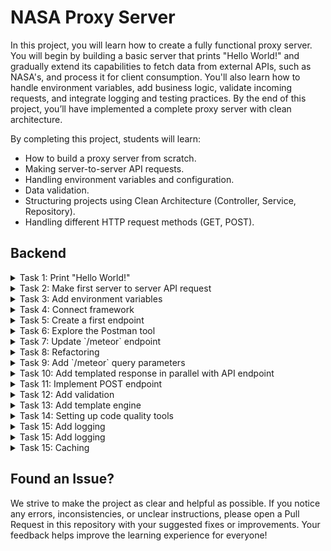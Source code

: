 # NASA Proxy Server

In this project, you will learn how to create a fully functional proxy server. You will begin by building a basic server that prints "Hello World!" and gradually extend its capabilities to fetch data from external APIs, such as NASA's, and process it for client consumption.
You'll also learn how to handle environment variables, add business logic, validate incoming requests, and integrate logging and testing practices. By the end of this project, you’ll have implemented a complete proxy server with clean architecture.

By completing this project, students will learn:
- How to build a proxy server from scratch.
- Making server-to-server API requests.
- Handling environment variables and configuration.
- Data validation.
- Structuring projects using Clean Architecture (Controller, Service, Repository).
- Handling different HTTP request methods (GET, POST).

## Backend

<details>
  <summary>Task 1: Print "Hello World!"</summary>

  ---

  **Description:**

  Let's start our experience in new area with small funny tradition. It should be easy.
  
  **Acceptance Criteria:**

  - "Hello World!" is printed in console by running application.

  **Technology-related requirements:**

  <details>
  <summary>NodeJS</summary>

  - Create index.js file created.
  </details>

---

</details>

<details>
  <summary>Task 2: Make first server to server API request</summary>

  ---

  **Description:**

  At this stage, we will try to get data from a third-party API. Based on the example of the NASA API it is necessary to get an answer from NASA about how many asteroids were seen from Monday to Friday and bring it to the console.
  
  **Acceptance Criteria:**

  - NASA API token is created by [sign up](https://api.nasa.gov/index.html).
  - NASA API endpoint is called and response is received `GET https://api.nasa.gov/neo/rest/v1/feed?start_date=START_DATE&end_date=END_DATE&api_key=API_KEY`.
  - Response in JSON format is printed to the console.

  **Technology-related requirements:**

  <details>
  <summary>NodeJS</summary>

  - package.json file is initialized.
  - `start` script added to `package.json`.
  - `axios` installed.
  - If error "Error: unable to get local issuer certificate" occurs, install the cross-env package and extend the application start command with an additional environment variable:
    - ```"start": "cross-env NODE_TLS_REJECT_UNAUTHORIZED=0 node index.js"```

  </details>

  **Materials:**
  - [Axios vs. Fetch API: Selecting the Right Tool for HTTP Requests](https://medium.com/%40johnnyJK/axios-vs-fetch-api-selecting-the-right-tool-for-http-requests-ecb14e39e285#:~:text=Axios%20will%20automatically%20transforms%20the%2cbe%20stored%20in%20any%20variable.)

---

</details>

<details>
  <summary>Task 3: Add environment variables</summary>

  ---

  **Description:**

  Application runs with hardcoded token and API link and this is great, but in real projects we try to make such variables dynamic and store them in a separate env file in order to avoid additional code changes during work with different environments.
  
  **Acceptance Criteria:**

  - Add .env for environment variables.
  - `.env` file added to `.gitignore`.
  - `.env.example` created with save key but with no values.
  - The hardcoded `NASA_URL` and `NASA_API_KEY` values ​​are used from environment variables

  **Materials:**

  <details>
  <summary>NodeJS</summary>
  
  - [How to read environment variables from Node.js](https://nodejs.org/en/learn/command-line/how-to-read-environment-variables-from-nodejs)
  
  </details>

---

</details>

<details>
  <summary>Task 4: Connect framework</summary>

  ---

  **Description:**

  Before this step, we did not install any additional tools. In this task you need to select a framework and prepare it for further work.
  
  **Acceptance Criteria:**

  - The framework is installed and the application runs on port 4000.
  - After starting the server, a message is displayed in the console that the server is running and on what port.
  - The code written earlier still works.

  **Technology-related requirements:**

  <details>
  <summary>NodeJS</summary>
  
  - `Express.js` is used
  
  </details>

---

</details>

<details>
  <summary>Task 5: Create a first endpoint</summary>

  ---

  **Description:**

  Create a first api endpoint and send json response from NASA API request as a own server response.
  
  **Acceptance Criteria:**

  - Added `/meteor` endpoint.
  - The request code from the second task has been moved to the endpoint.
  - Endpoint returns response from NASA api.

---

</details>

<details>
  <summary>Task 6: Explore the Postman tool</summary>

  ---

  **Description:**

  During development, it would be great to make requests to different APIs, changing different query parameters and not writing additional lines of code for this. There are several options for solving this problem, but the most common solution is to use Postman.
  Deal with this tool, make requests via postman to the NASA API and make a request to the proxy server we have already written.
  
  **Acceptance Criteria:**

  - Postman installed.
  - `/meteor` enpoint tested in postman and responce received.

---

</details>

<details>
  <summary>Task 7: Update `/meteor` endpoint</summary>

  ---

  **Description:**

  Often, when a client wants to get data from third-party sources, he does not need all the information in its entirety, so on the side of our server we refactor the information received from a third-party source, filter it, removing unnecessary or perform computational operations with the received data, and after all the business logic, we form a convenient object for use on the client with data and return it.
  
  **Acceptance Criteria:**

  - On `/meteors`, an object containing only the following items should be returned:
    - `id` of the meteorite
    - `name`
    - `diameter_meters`
    - `is_potentially_hazardous_asteroid`
    - `close_approach_date_full`
    - `relative_velocity_kps`

  **Example:**
  ```json
    [{
      "id": "54491553",
      "name": "(2024 TC15)",
      "diameter_meters": 25.7418632455,
      "is_potentially_hazardous_asteroid": false,
      "close_approach_date_full": "2024-Oct-17 20:48",
      "relative_velocity_kps": "9.2338731143"
    }]
  ```

---

</details>

<details>
  <summary>Task 8: Refactoring</summary>

  ---

  **Description:**

  During the development process, our code will grow and take up more and more lines, and in half a year we will no longer be able to work quickly and efficiently with it, especially if we take a break from development on this project and we need to go back to change or add something to it.
  Therefore, we will follow the rules of CleanCode, where each code file has its place in the architecture of the entire application. These rules of good manners will improve the readability of the code, and, accordingly, the speed of working on it.
  It is necessary to understand that several people can work on the project at the same time, so a single style of code management will help in the development of the product, because if someone makes a change to the project, there will be a feeling that you made it yourself.
  We've divided the app into three layers - `controllers`/`services`/`repositories`
  **Controllers** contains only a specific implementation of a protocol. For example, there are protocols: HTTP and WS. Both protocols can trigger the same set of actions, i.e. services. Most often, this is a simple function that takes parameters, regroups and validates them, and passes them to service.
  **Services** - usage scenarios. This is where all the business logic of the application is stored. Business logic or scripts allow us to use everything in the application and build scripts linearly.
  **Repositories** are wrappers over libraries that work with repositories. Such shells are written so that in the future it is possible to easily change one library to another. That is, they help us to reuse queries to the database and entities everywhere in the form of a single function.
  
  **Acceptance Criteria:**

  - The application is divided into layers.
  - Logic is divided between layers.
  - Added custom error handler. If your framework supports the ability to throw exceptions with different status codes, then you can ignore this.
  - A single error handler catches all exceptions and treats them equally.
  - When accessing a non-existent endpoint, a 404 status code and the message “Page not found” are returned.

  **Example:**
  ```
  +---app
   +---config
     config.js
   +---controllers
     meteor.controller.js
   +---repositories
     meteor.repository.js
   +---services
     meteor.service.js
   +---utils
     errorHandler.js
     exception.js
  +---postman
   postman_collection.json
         
  .env
  .env.example
  .gitignore
  index.js
  package-lock.json
  package.json
  README.md
  ```

  **Materials:**

  <details>
  <summary>NodeJS</summary>
  
  - [Simplified Guide to Setting Up a Global Error Handler in Express.js](https://medium.com/@mohsinansari.dev/simplified-guide-to-setting-up-a-global-error-handler-in-express-js-daf8dd640b69)
  
  </details>

---

</details>

<details>
  <summary>Task 9: Add `/meteor` query parameters</summary>

  ---

  **Description:**

  In this task, we need to extend the capabilities of the existing endpoint `/meteors`.
  We will pass query parameters in the query to control the logic on the server.
  **Query params:**
    - `date` helps to set the period during which we are interested in information on meteorites
    - `count` returns only the number of meteorites that have been seen.
    were-dangerous-meteors returns true or false whether they have been seen among meteorites potentially dangerous to Earth.
  Each of the parameters is optional, but if present, the data from the NASA API should match the given date. Date range like date=[2024-10-10,2024-10-12] is allowed
  
  **Acceptance Criteria:**

  - `date`, `count` and `were-dangerous-meteors` added as a parameter to the query
  - The parameters work independently of each other and are optional. A default value has been added for each of them

  **Technology-related requirements:**

  <details>
  <summary>NodeJS</summary>
  
  - `date-fns` is used
  
  </details>
  
  **Example:**
  ```
    /meteors

    /meteors?date=2024-10-09&count=true&wereDangerousMeteors=true
    
    /meteors?date[]=2024-10-10&date[]=2024-10-12&count=true&wereDangerousMeteors=true
  ```

---

</details>

<details>
  <summary>Task 10: Add templated response in parallel with API endpoint</summary>

  ---

  **Description:**
  In this task we will try to further visualize the existing data and add a separate endpoint for this.
  
  **Acceptance Criteria:**

  - The new endpoint returns existing data from the controller.
  - Template engine is used.
  - Query parameters supported.

  **Technology-related requirements:**

  <details>
  <summary>NodeJS</summary>
  
  - `nunjacks` is used
  
  </details>

---

</details>

<details>
  <summary>Task 11:  Implement POST endpoint</summary>

  ---

  **Description:**
  There is not only a GET request, but there are also the following types: GET, POST, PUT, PATCH, DELETE and others.
  We will look at the most used ones. Let's add a POST request in which we will pass the request body, in which we will place user `NASA_API_KEY`
  In response, the user should receive a picture from the rover.
  
  **Acceptance Criteria:**

  - New post request added.
  - When requesting a new endpoint, the most recent photo from the rover is returned.

---

</details>

<details>
  <summary>Task 12:  Add validation</summary>

  ---

  **Description:**
  It's good if we always receive a request on our server in the same form and we know how to process it, but what if an empty or incomplete request comes to us, and we cannot make a request to a third-party source and form a decent response to the user, or due to the incompleteness of the request, our business logic breaks down.
  To do this, we can use validation to exclude such cases, and then meaningful errors will come to the client's side, indicating what we need in order to fulfill their request.
  
  **Acceptance Criteria:**

  - Data validation library added.
  - Added data validation scheme for POST requests.

  **Technology-related requirements:**

  <details>
  <summary>NodeJS</summary>
  
  - `joi` or `yup` is used
  
  </details>
---

</details>

<details>
  <summary>Task 13:  Add template engine</summary>

  ---

  **Description:**
  In this project we are not working with JS frameworks, but let's still add a little user interactivity for our data.
   
  **Acceptance Criteria:**

  - GET request returns HTML code with form.
  - POST request returns HTML code with photo.

  **Technology-related requirements:**

  <details>
  <summary>NodeJS</summary>
  
  - `nunjucks` is used
  
  </details>
---

</details>

<details>
  <summary>Task 14:  Setting up code quality tools</summary>

  ---

  **Description:**
  In this project we are not working with JS frameworks, but let's still add a little user interactivity for our data.
   
  **Acceptance Criteria:**

  - Added code quality checking tools.
  - Based on the established rules, a check was launched and all comments were corrected.

  **Technology-related requirements:**

  <details>
  <summary>NodeJS</summary>

  - Type script is added and configured
  - Implement `build` and `start` scripts with TS support
  - All files are refactored to TS
  - Types and models are covered with types
  - Using the recommended article, install and configure eslint, prettier and husky
  - Integration with Development Tools: ESLint is integrated with the project’s development tools, such as:
    - Pre-commit hooks that run ESLint checks before allowing commits.
    - Integration with the project’s IDEs/editors to highlight linting errors and warnings in real-time.
    - Integration with the project’s continuous integration (CI) pipeline to run linting checks on push or pull requests.
  
  </details>

  **Materials:**

  <details>
  <summary>NodeJS</summary>
  
  - [Enforcing code style with eslint, prettier, and husky](https://apps-on-azure.net/typescript/2024/2024-07-22-eslint-husky-prettier.html)
  - [Adding Typescript to your Node.js project](https://medium.com/geekculture/adding-typescript-to-your-node-js-project-fe4ba08369c8)
  
  </details>
---

</details>

<details>
  <summary>Task 15: Add logging</summary>

  ---

  **Description:**
  There are several reasons for logging events occurring on the server. For example, logging incoming requests allows you to get statistics about how often users encounter a 404 error, what could be the reason for it, or which UserAgent client application is used. You can also find out the time of occurrence of the error and its cause.
  This can be achieved by accessing different parts of the process and writing a few lines of JavaScript code.
   
  **Acceptance Criteria:**

  - Logging added.

  **Technology-related requirements:**

  <details>
  <summary>NodeJS</summary>

  - In addition to the main logger, we suggest additionally adding Sentry
  
  </details>
---

</details>

<details>
  <summary>Task 15: Add logging</summary>

  ---

  **Description:**
  To increase the stability of the application and reduce the time spent on manual testing, you need to add tests.
  
   
  **Acceptance Criteria:**

  - Testing tools are configured.
  - Unit tests have been added for the controller layer and services layer.
  - Coverage 70%.

---

</details>

<details>
  <summary>Task 15: Caching</summary>

  ---

  **Description:**
  Network requests are one of the bottlenecks in application speed. This step suggests caching some data.
  
   
  **Acceptance Criteria:**

  - `docker-compose` with radis configuration is added.
  - Radis configured.
  - The get request caches the data and, when requested again, returns the data from the cache without returning to the NASA Api.
  - The cache is reset every 15 minutes.

---

</details>

## Found an Issue?
We strive to make the project as clear and helpful as possible. If you notice any errors, inconsistencies, or unclear instructions, please open a Pull Request in this repository with your suggested fixes or improvements. Your feedback helps improve the learning experience for everyone!
